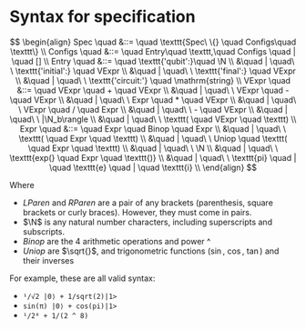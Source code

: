# Syntax for specification

$$
\begin{align}
Spec \quad &::= \quad \texttt{Spec\ \{} \quad Configs\quad \texttt\} \\
Configs \quad &::= \quad Entry\quad \texttt,\quad Configs \quad | \quad [] \\
Entry \quad &::= \quad \texttt{'qubit':}\quad \N \\
		&\quad | \quad\ \ \texttt{'initial':} \quad VExpr \\
		&\quad | \quad\ \ \texttt{'final':} \quad VExpr \\
		&\quad | \quad\ \ \texttt{'circuit:'} \quad \mathrm{string} \\
VExpr \quad &::= \quad VExpr \quad + \quad VExpr \\
		&\quad | \quad\ \ VExpr \quad - \quad VExpr \\
		&\quad | \quad\ \ Expr \quad * \quad VExpr \\
		&\quad | \quad\ \ VExpr \quad / \quad Expr \\
		&\quad | \quad\ \ - \quad VExpr \\
		&\quad | \quad\ \ |\N_b\rangle \\
		&\quad | \quad\ \ \texttt( \quad VExpr \quad \texttt) \\
Expr \quad &::= \quad Expr \quad Binop \quad Expr \\
		&\quad | \quad\ \ \texttt( \quad Expr \quad \texttt) \\
		&\quad | \quad\ \ Uniop \quad \texttt( \quad Expr \quad \texttt) \\
		&\quad | \quad\ \ \N \\
		&\quad | \quad\ \ \texttt{exp(} \quad Expr \quad \texttt{)} \\
		&\quad | \quad\ \ \texttt{pi} \quad | \quad \texttt{e} \quad | \quad \texttt{i} \\
\end{align}
$$

 Where

- $LParen$ and $RParen$ are a pair of any brackets (parenthesis, square brackets or curly braces). However, they must come in pairs. 
- $\N$ is any natural number characters, including superscripts and subscripts.
- $Binop$ are the 4 arithmetic operations and power ^
- $Uniop$ are $\sqrt{}$, and trigonometric functions ($\sin$, $\cos$, $\tan$) and their inverses

For example, these are all valid syntax: 

- `¹/√2 |0⟩ + 1/sqrt(2)|1>`
- `sin(π) |0⟩ + cos(pi)|1>`
- `¹/2⁸ + 1/(2 ^ 8)`

